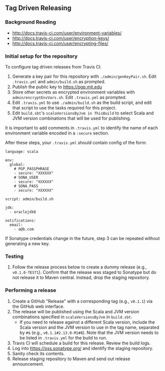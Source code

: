 ## Tag Driven Releasing

### Background Reading

  - http://docs.travis-ci.com/user/environment-variables/
  - http://docs.travis-ci.com/user/encryption-keys/
  - http://docs.travis-ci.com/user/encrypting-files/

### Initial setup for the repository

To configure tag driven releases from Travis CI.

  1. Generate a key pair for this repository with `./admin/genKeyPair.sh`.
     Edit `.travis.yml` and `admin/build.sh` as prompted.
  1. Publish the public key to https://pgp.mit.edu
  1. Store other secrets as encrypted environment variables with `admin/encryptEnvVars.sh`.
     Edit `.travis.yml` as prompted.
  1. Edit `.travis.yml` to use `./admin/build.sh` as the build script,
     and edit that script to use the tasks required for this project.
  1. Edit `build.sbt`'s `scalaVersionsByJvm in ThisBuild` to select Scala and JVM version
     combinations that will be used for publishing.

It is important to add comments in `.travis.yml` to identify the name
of each environment variable encoded in a `:secure` section.

After these steps, your `.travis.yml` should contain config of the form:

```
language: scala

env:
  global:
    # PGP_PASSPHRASE
    - secure: "XXXXXX"
    # SONA_USER
    - secure: "XXXXXX"
    # SONA_PASS
    - secure: "XXXXXX"

script: admin/build.sh

jdk:
  - oraclejdk8

notifications:
  email:
    - a@b.com
```

If Sonatype credentials change in the future, step 3 can be repeated
without generating a new key.

### Testing

  1. Follow the release process below to create a dummy release (e.g., `v0.1.0-TEST1`).
     Confirm that the release was staged to Sonatype but do not release it to Maven
     central. Instead, drop the staging repository.

### Performing a release

  1. Create a GitHub "Release" with a corresponding tag (e.g., `v0.1.1`) via the GitHub
     web interface.
  1. The release will be published using the Scala and JVM version combinations specified
     in `scalaVersionsByJvm` in `build.sbt`.
     - If you need to release against a different Scala version, include the Scala version
       and the JVM version to use in the tag name, separated by `#`s (e.g., `v0.1.1#2.13.0-M1#8`).
       Note that the JVM version needs to be listed in `.travis.yml` for the build to run.
  1. Travis CI will schedule a build for this release. Review the build logs.
  1. Log into https://oss.sonatype.org/ and identify the staging repository.
  1. Sanity check its contents.
  1. Release staging repository to Maven and send out release announcement.
